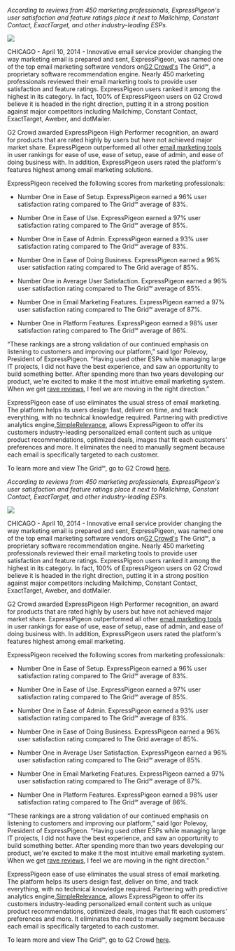 *According to reviews from 450 marketing professionals, ExpressPigeon&apos;s
user satisfaction and feature ratings place it next to Mailchimp,
Constant Contact, ExactTarget, and other industry-leading ESPs.*

![](${blog_base_url}/images/2014/04/grid2.png)

CHICAGO - April 10, 2014 - Innovative email service provider changing
the way marketing email is prepared and sent, ExpressPigeon, was named
one of the top email marketing software vendors on[G2
Crowd&apos;s](http://www.g2crowd.com/) The Grid℠, a proprietary software
recommendation engine. Nearly 450 marketing professionals reviewed their
email marketing tools to provide user satisfaction and feature ratings.
ExpressPigeon users ranked it among the highest in its category. In
fact, 100% of ExpressPigeon users on G2 Crowd believe it is headed in
the right direction, putting it in a strong position against major
competitors including Mailchimp, Constant Contact, ExactTarget, Aweber,
and dotMailer.

G2 Crowd awarded ExpressPigeon High Performer recognition, an award for
products that are rated highly by users but have not achieved major
market share. ExpressPigeon outperformed all other [email marketing
tools](http://expresspigeon.com) in user rankings for ease of use, ease
of setup, ease of admin, and ease of doing business with. In addition,
ExpressPigeon users rated the platform&apos;s features highest among email
marketing solutions.

ExpressPigeon received the following scores from marketing
professionals:

-   Number One in Ease of Setup. ExpressPigeon earned a 96% user
    satisfaction rating compared to The Grid℠ average of 83%.

-   Number One in Ease of Use. ExpressPigeon earned a 97% user
    satisfaction rating compared to The Grid℠ average of 85%.

-   Number One in Ease of Admin. ExpressPigeon earned a 93% user
    satisfaction rating compared to The Grid℠ average of 83%.

-   Number One in Ease of Doing Business. ExpressPigeon earned a 96%
    user satisfaction rating compared to The Grid average of 85%.

-   Number One in Average User Satisfaction. ExpressPigeon earned a 96%
    user satisfaction rating compared to The Grid℠ average of 85%.

-   Number One in Email Marketing Features. ExpressPigeon earned a 97%
    user satisfaction rating compared to The Grid℠ average of 87%.

-   Number One in Platform Features. ExpressPigeon earned a 98% user
    satisfaction rating compared to The Grid℠ average of 86%.

“These rankings are a strong validation of our continued emphasis on
listening to customers and improving our platform,” said Igor Polevoy,
President of ExpressPigeon. “Having used other ESPs while managing large
IT projects, I did not have the best experience, and saw an opportunity
to build something better. After spending more than two years developing
our product, we&apos;re excited to make it the most intuitive email marketing
system. When we get [rave
reviews](http://www.g2crowd.com/products/expresspigeon/reviews), I feel
we are moving in the right direction.”

ExpressPigeon ease of use eliminates the usual stress of email
marketing. The platform helps its users design fast, deliver on time,
and track everything, with no technical knowledge required. Partnering
with predictive analytics
engine,[SimpleRelevance](https://www.simplerelevance.com/), allows
ExpressPigeon to offer its customers industry-leading personalized email
content such as unique product recommendations, optimized deals, images
that fit each customers&apos; preferences and more. It eliminates the need to
manually segment because each email is specifically targeted to each
customer.

To learn more and view The Grid℠, go to G2 Crowd
[here](http://www.g2crowd.com/).

*According to reviews from 450 marketing professionals, ExpressPigeon&apos;s
user satisfaction and feature ratings place it next to Mailchimp,
Constant Contact, ExactTarget, and other industry-leading ESPs.*

![](${blog_base_url}/images/2014/grid2.png)

CHICAGO - April 10, 2014 - Innovative email service provider changing
the way marketing email is prepared and sent, ExpressPigeon, was named
one of the top email marketing software vendors on[G2
Crowd&apos;s](http://www.g2crowd.com/) The Grid℠, a proprietary software
recommendation engine. Nearly 450 marketing professionals reviewed their
email marketing tools to provide user satisfaction and feature ratings.
ExpressPigeon users ranked it among the highest in its category. In
fact, 100% of ExpressPigeon users on G2 Crowd believe it is headed in
the right direction, putting it in a strong position against major
competitors including Mailchimp, Constant Contact, ExactTarget, Aweber,
and dotMailer.

G2 Crowd awarded ExpressPigeon High Performer recognition, an award for
products that are rated highly by users but have not achieved major
market share. ExpressPigeon outperformed all other [email marketing
tools](http://expresspigeon.com) in user rankings for ease of use, ease
of setup, ease of admin, and ease of doing business with. In addition,
ExpressPigeon users rated the platform&apos;s features highest among email
marketing.

ExpressPigeon received the following scores from marketing
professionals:

-   Number One in Ease of Setup. ExpressPigeon earned a 96% user
    satisfaction rating compared to The Grid℠ average of 83%.

-   Number One in Ease of Use. ExpressPigeon earned a 97% user
    satisfaction rating compared to The Grid℠ average of 85%.

-   Number One in Ease of Admin. ExpressPigeon earned a 93% user
    satisfaction rating compared to The Grid℠ average of 83%.

-   Number One in Ease of Doing Business. ExpressPigeon earned a 96%
    user satisfaction rating compared to The Grid average of 85%.

-   Number One in Average User Satisfaction. ExpressPigeon earned a 96%
    user satisfaction rating compared to The Grid℠ average of 85%.

-   Number One in Email Marketing Features. ExpressPigeon earned a 97%
    user satisfaction rating compared to The Grid℠ average of 87%.

-   Number One in Platform Features. ExpressPigeon earned a 98% user
    satisfaction rating compared to The Grid℠ average of 86%.

“These rankings are a strong validation of our continued emphasis on
listening to customers and improving our platform,” said Igor Polevoy,
President of ExpressPigeon. “Having used other ESPs while managing large
IT projects, I did not have the best experience, and saw an opportunity
to build something better. After spending more than two years developing
our product, we&apos;re excited to make it the most intuitive email marketing
system. When we get [rave
reviews](http://www.g2crowd.com/products/expresspigeon/reviews), I feel
we are moving in the right direction.”

ExpressPigeon ease of use eliminates the usual stress of email
marketing. The platform helps its users design fast, deliver on time,
and track everything, with no technical knowledge required. Partnering
with predictive analytics
engine,[SimpleRelevance](https://www.simplerelevance.com/), allows
ExpressPigeon to offer its customers industry-leading personalized email
content such as unique product recommendations, optimized deals, images
that fit each customers&apos; preferences and more. It eliminates the need to
manually segment because each email is specifically targeted to each
customer.

To learn more and view The Grid℠, go to G2 Crowd
[here](http://www.g2crowd.com/).
